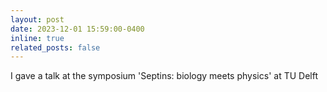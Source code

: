 ```yaml
---
layout: post
date: 2023-12-01 15:59:00-0400
inline: true
related_posts: false
---
```


I gave a talk at the symposium 'Septins: biology meets physics' at TU Delft
